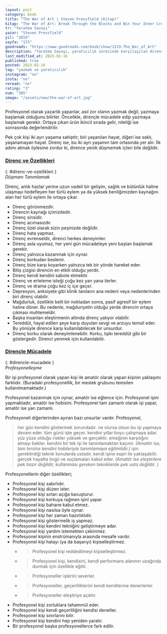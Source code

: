 ```yaml
---
layout: post
category: book
title: "The War of Art | Steven Pressfield (Kitap)"
kitap: "The War of Art: Break Through the Blocks and Win Your Inner Creative Battles"
tr: "Yaratma Savaşı"
yazar: "Steven Pressfield"
yil: "2019"
sayfa: "173"
goodreads: "https://www.goodreads.com/book/show/1319.The_War_of_Art"
description: "Yaratma Savaşı, yaratıcılık sürecinde karşılaşılan direnci ve dirençle mücadele yöntemlerini anlatıyor."
last_modified_at: 2023-02-16
published: true
posted: 2023-02-16
tag: "yazmak ve yaratıcılık"
instagram: "no"
insta: "no"
reread: "no"
rating: "3"
num: "305"
image: "/assets/new/the-war-of-art.jpg"
---
```


Profesyonel olarak yazarlık yapanlar, asıl zor olanın yazmak değil, yazmaya başlamak olduğunu bilirler. Öncelikle, dirençle mücadele edip yazmaya başlamak gerekir. Ortaya çıkan ürün ikincil sırada gelir, niteliği ise sonrasında değerlendirilir.

Pek çok kişi iki ayrı yaşama  sahiptir; biri yaşanılan hayat, diğeri ise saklı, yaşanamayan hayat. Direnç ise, bu iki ayrı yaşamın tam ortasında yer alır. İlk adımı atmak öylesine zordur ki, dirence yenik düşmemek içten bile değildir.

### [Direnç ve Özellikleri](#direnc-ve-ozellikleri)
{: #direnc-ve-ozellikleri }  
_Düşmanı Tanımlamak_

Direnç, anlık hazlar yerine uzun vadeli bir gelişim, sağlık ve bütünlük haline ulaşmayı hedefleyen her türlü eylem ya da yüksek benliğimizden kaynağını alan her türlü eylem ile ortaya çıkar.

- Direnç görünmezdir.
- Direncin kaynağı içimizdedir.
- Direnç sinsidir.
- Direnç acımasızdır.
- Direnç özel olarak sizin peşinizde değildir.
- Direnç hata yapmaz.
- Direnç evrenseldir, direnci herkes deneyimler.
- Direnç asla uyumaz, her yeni gün mücadeleye yeni baştan başlamak gerekir.
- Direnç yalnızca kazanmak için oynar.
- Direnç korkudan beslenir.
- Direnç bize karşı koyarken yalnızca tek bir yönde hareket eder.
- Bitiş çizgisi direncin en etkili olduğu yerdir.
- Direnç kendi kendini sabote etmektir.
- Direnç ve erteleme isteği çoğu kez yan yana ilerler.
- Direnç ve drama çoğu kez iç içe geçer.
- Depresyon, anksiyete gibi klinik tanıların ana nedeni veya nedenlerinden biri direnç olabilir.
- Mağdurluk, özellikle belli bir noktadan sonra, pasif agresif bir eylem haline döner. Bu nedenle, mağduriyetin olduğu yerde direncin ortaya çıkması muhtemeldir.
- Başka insanları eleştirmenin altında direnç yatıyor olabilir.
- Tereddüt, hayal edilen şeye karşı duyulan sevgi ve arzuyu temsil eder. Bu yönüyle dirence karşı kullanılabilecek bir unsurdur.
- Direnç korku olarak deneyimlenebilir. Korku, tıpkı tereddüt gibi bir göstergedir. Direnci yenmek için kullanılabilir.

### [Dirençle Mücadele](#direncle-mucadele)
{: #direncle-mucadele }  
_Profesyonelleşme_

Bir işi profesyonel olarak yapan kişi ile amatör olarak yapan kişinin yaklaşımı farklıdır. (Buradaki profesyonellik, bir meslek grubunu temsilen kullanılmamaktadır.)

Profesyonel kazanmak için oynar, amatör ise eğlence için. 
Profesyonel işini yapmaktadır, amatör ise hobisini.
Profesyonel tam zamanlı olarak işi yapar, amatör ise yarı zamanlı.

Profesyoneli diğerlerinden ayıran bazı unsurlar vardır. Profesyonel,
> her gün kendini göstermek zorundadır.
> ne olursa olsun bu işi yapmaya devam eder.
> tüm günü işte geçer.
> kendini yıllar boyu çalışmaya adar.
> yüz yüze olduğu riskler yüksek ve gerçektir.
> emeğinin karşılığını almayı bekler.
> kendini bir tek işi ile tanımlamaktan kaçınır. _(Amatör ise, tam tersine kendini hobileriyle tanımlamaya eğilimlidir.)_
> işin gerektirdiği teknik konularda ustadır.
> kendi işine espri ile yaklaşabilir.
> gerçek hayatta övgü ve suçlamaları kabul eder. _(Amatör ise eleştirilere pek hazır değildir, kullanması gereken tekniklerde pek usta değildir. )_

Profesyonellerin diğer özellikleri;

- Profesyonel kişi sabırlıdır.
- Profesyonel kişi düzen ister.
- Profesyonel kişi sırları açığa kavuşturur.
- Profesyonel kişi korkuya rağmen işini yapar.
- Profesyonel kişi bahane kabul etmez.
- Profesyonel kişi nasılsa öyle oynar.
- Profesyonel kişi her zaman hazırlıklıdır.
- Profesyonel kişi göstermelik iş yapmaz.
- Profesyonel kişi kendini tekniğini geliştirmeye adar.
- Profesyonel kişi yardım istemekten çekinmez.
- Profesyonel kişinin enstrümanıyla arasında mesafe vardır.
- Profesyonel kişi hatayı (ya da başarıyı) kişiselleştirmez.
	- > Profesyonel kişi reddedilmeyi kişiselleştirmez.
	- > Profesyonel kişi, kendisini, kendi performans alanının uzağında durmak için özellikle eğitir.
	- > Profesyoneller işlerini severler.
	- > Profesyoneller, geçerliliklerini kendi kendilerine denerlerler.
	- > Profesyoneller eleştiriye açıktır.
- Profesyonel kişi zorluklara tahammül eder.
- Profesyonel kişi kendi geçerliliğini kendisi denetler.
- Profesyonel kişi sınırlarını bilir.
- Profesyonel kişi kendini hep yeniden yaratır.
- Bir profesyonel başka profesyonellerce fark edilir.
